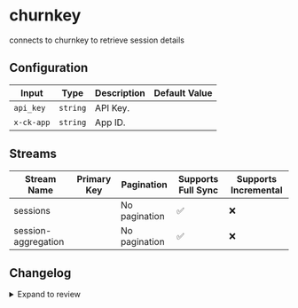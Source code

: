 # churnkey
connects to churnkey to retrieve session details

## Configuration

| Input | Type | Description | Default Value |
|-------|------|-------------|---------------|
| `api_key` | `string` | API Key.  |  |
| `x-ck-app` | `string` | App ID.  |  |

## Streams
| Stream Name | Primary Key | Pagination | Supports Full Sync | Supports Incremental |
|-------------|-------------|------------|---------------------|----------------------|
| sessions |  | No pagination | ✅ |  ❌  |
| session-aggregation |  | No pagination | ✅ |  ❌  |

## Changelog

<details>
  <summary>Expand to review</summary>

| Version          | Date              | Pull Request | Subject        |
|------------------|-------------------|--------------|----------------|
| 0.0.3 | 2025-06-28 | [62379](https://github.com/airbytehq/airbyte/pull/62379) | Update dependencies |
| 0.0.2 | 2025-06-21 | [61976](https://github.com/airbytehq/airbyte/pull/61976) | Update dependencies |
| 0.0.1 | 2025-06-18 | | Initial release by [@shdanielsh-nyk](https://github.com/shdanielsh-nyk) via Connector Builder |

</details>
